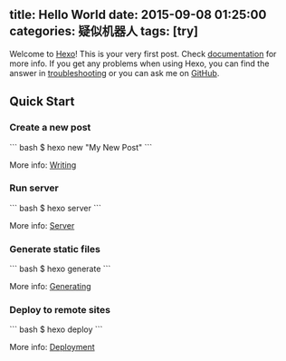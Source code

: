 title: Hello World
date: 2015-09-08 01:25:00
categories: 疑似机器人
tags: [try]
---
Welcome to [Hexo][1]! This is your very first post. Check [documentation][2] for more info. If you get any problems when using Hexo, you can find the answer in [troubleshooting][3] or you can ask me on [GitHub][4].

<!--more-->

## Quick Start

### Create a new post

\`\`\` bash
$ hexo new "My New Post"
\`\`\`

More info: [Writing][5]
 
### Run server

\`\`\` bash
$ hexo server
\`\`\`

More info: [Server][6]

### Generate static files

\`\`\` bash
$ hexo generate
\`\`\`

More info: [Generating][7]

### Deploy to remote sites

\`\`\` bash
$ hexo deploy
\`\`\`

More info: [Deployment][8]

[1]:	http://hexo.io/
[2]:	http://hexo.io/docs/
[3]:	http://hexo.io/docs/troubleshooting.html
[4]:	https://github.com/hexojs/hexo/issues
[5]:	http://hexo.io/docs/writing.html
[6]:	http://hexo.io/docs/server.html
[7]:	http://hexo.io/docs/generating.html
[8]:	http://hexo.io/docs/deployment.html